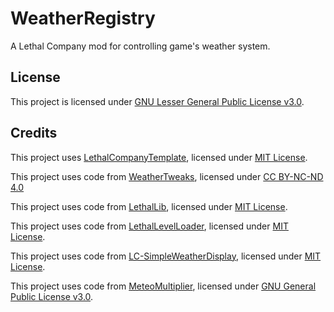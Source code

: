 # WeatherRegistry

A Lethal Company mod for controlling game's weather system.

## License

This project is licensed under [GNU Lesser General Public License v3.0](https://github.com/AndreyMrovol/LethalWeatherRegistry/blob/main/LICENSE.md).

## Credits

This project uses [LethalCompanyTemplate](https://github.com/LethalCompany/LethalCompanyTemplate), licensed under [MIT License](https://github.com/LethalCompany/LethalCompanyTemplate/blob/main/LICENSE).

This project uses code from [WeatherTweaks](https://github.com/AndreyMrovol/LethalWeatherTweaks/tree/main), licensed under [CC BY-NC-ND 4.0](https://github.com/AndreyMrovol/LethalWeatherTweaks/blob/main/LICENSE.md)

This project uses code from [LethalLib](https://thunderstore.io/c/lethal-company/p/Evaisa/LethalLib/), licensed under [MIT License](https://github.com/EvaisaDev/LethalLib/blob/main/LICENSE).

This project uses code from [LethalLevelLoader](https://thunderstore.io/c/lethal-company/p/IAmBatby/LethalLevelLoader/), licensed under [MIT License](https://github.com/IAmBatby/LethalLevelLoader/blob/main/LICENSE).

This project uses code from [LC-SimpleWeatherDisplay](https://thunderstore.io/c/lethal-company/p/SylviBlossom/SimpleWeatherDisplay/), licensed under [MIT License](https://github.com/SylviBlossom/LC-SimpleWeatherDisplay/blob/main/LICENSE).

This project uses code from [MeteoMultiplier](https://thunderstore.io/c/lethal-company/p/Fredolx/MeteoMultiplier/), licensed under [GNU General Public License v3.0](https://github.com/Fredolx/lc-meteo-multiplier/blob/main/LICENSE).
